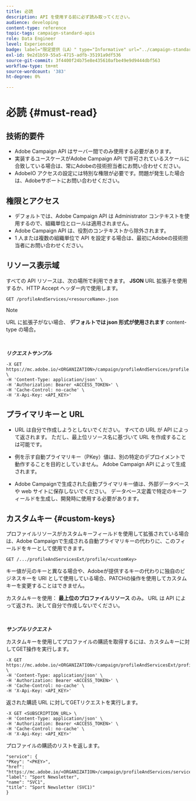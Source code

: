 ```yaml
---
title: 必読
description: API を使用する前に必ず読み取ってください。
audience: developing
content-type: reference
topic-tags: campaign-standard-apis
role: Data Engineer
level: Experienced
badge: label="限定提供（LA）" type="Informative" url="../campaign-standard-migration-home.md" tooltip="Campaign Standard移行済みユーザーに制限"
exl-id: 9e2d1b59-55a5-4715-adfb-35191a9df536
source-git-commit: 3f4400f24b75e8e435610afbe49e9d9444dbf563
workflow-type: tm+mt
source-wordcount: '383'
ht-degree: 0%

---
```


# 必読 {#must-read}

## 技術的要件

* Adobe Campaign API はサーバー間でのみ使用する必要があります。
* 実装するユースケースがAdobe Campaign API で許可されているスケールに合致している場合は、常にAdobeの技術担当者にお問い合わせください。
* AdobeIO アクセスの設定には特別な権限が必要です。問題が発生した場合は、Adobeサポートにお問い合わせください。

## 権限とアクセス

* デフォルトでは、Adobe Campaign API は Administrator コンテキストを使用するので、組織単位とロールは適用されません。
* Adobe Campaign API は、役割のコンテキストから除外されます。
* 1 人または複数の組織単位で API を設定する場合は、最初にAdobeの技術担当者にお問い合わせください。

## リソース表示域

すべての API リソースは、次の場所で利用できます。 **JSON** URL 拡張子を使用するか、HTTP Accept ヘッダー内で使用します。

`GET /profileAndServices/<resourceName>.json`

>[!NOTE]
>
>URL に拡張子がない場合、 **デフォルトでは json 形式が使用されます** content-type の場合。

<br/>

***リクエストサンプル***

```
-X GET https://mc.adobe.io/<ORGANIZATION>/campaign/profileAndServices/profile.json \
-H 'Content-Type: application/json' \
-H 'Authorization: Bearer <ACCESS_TOKEN>' \
-H 'Cache-Control: no-cache' \
-H 'X-Api-Key: <API_KEY>'
```

## プライマリキーと URL

* URL は自分で作成しようとしないでください。 すべての URL が API によって返されます。 ただし、最上位リソース名に基づいて URL を作成することは可能です。

* 例を示す自動プライマリキー（PKey）値は、別の特定のデプロイメントで動作することを目的としていません。 Adobe Campaign API によって生成されます。

* Adobe Campaignで生成された自動プライマリキー値は、外部データベースや web サイトに保存しないでください。 データベース定義で特定のキーフィールドを生成し、開発時に使用する必要があります。

## カスタムキー {#custom-keys}

プロファイルリソースがカスタムキーフィールドを使用して拡張されている場合は、Adobe Campaignで生成される自動プライマリキーの代わりに、このフィールドをキーとして使用できます。

`GET /.../profileAndServicesExt/profile/<customKey>`

キー値が元のキーと異なる場合や、Adobeが提供するキーの代わりに独自のビジネスキーを URI として使用している場合、PATCHの操作を使用してカスタムキーを変更することはできません。

カスタムキーを使用： **最上位のプロファイルリソース** のみ。 URL は API によって返され、決して自分で作成しないでください。

<br/>

***サンプルリクエスト***

カスタムキーを使用してプロファイルの購読を取得するには、カスタムキーに対してGET操作を実行します。

```
-X GET https://mc.adobe.io/<ORGANIZATION>/campaign/profileAndServicesExt/profile/<customKey> \
-H 'Content-Type: application/json' \
-H 'Authorization: Bearer <ACCESS_TOKEN>' \
-H 'Cache-Control: no-cache' \
-H 'X-Api-Key: <API_KEY>'
```

返された購読 URL に対してGETリクエストを実行します。

```
-X GET <SUBSCRIPTION_URL> \
-H 'Content-Type: application/json' \
-H 'Authorization: Bearer <ACCESS_TOKEN>' \
-H 'Cache-Control: no-cache' \
-H 'X-Api-Key: <API_KEY>'
```

プロファイルの購読のリストを返します。

```
"service": {
"PKey": "<PKEY>",
"href": "https://mc.adobe.io/<ORGANIZATION>/campaign/profileAndServices/service/<PKEY>",
"label": "Sport Newsletter",
"name": "SVC1",
"title": "Sport Newsletter (SVC1)"
}
```
